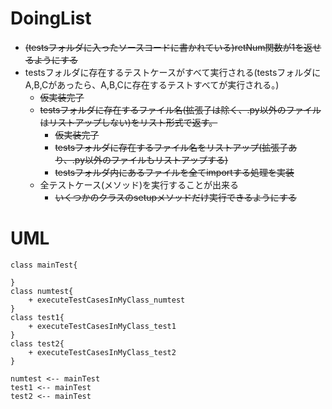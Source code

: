 # DoingList
- ~~(testsフォルダに入ったソースコードに書かれている)retNum関数が1を返せるようにする~~
- testsフォルダに存在するテストケースがすべて実行される(testsフォルダにA,B,Cがあったら、A,B,Cに存在するテストすべてが実行される。)
    - ~~仮実装完了~~
    - ~~testsフォルダに存在するファイル名(拡張子は除く、.py以外のファイルはリストアップしない)をリスト形式で返す。~~
        - ~~仮実装完了~~
        - ~~testsフォルダに存在するファイル名をリストアップ(拡張子あり、.py以外のファイルもリストアップする)~~
        - ~~testsフォルダ内にあるファイルを全てimportする処理を実装~~
    - 全テストケース(メソッド)を実行することが出来る
        - ~~いくつかのクラスのsetupメソッドだけ実行できるようにする~~

# UML
```plantuml
class mainTest{

}
class numtest{
    + executeTestCasesInMyClass_numtest
}
class test1{
    + executeTestCasesInMyClass_test1
}
class test2{
    + executeTestCasesInMyClass_test2
}

numtest <-- mainTest
test1 <-- mainTest
test2 <-- mainTest
```